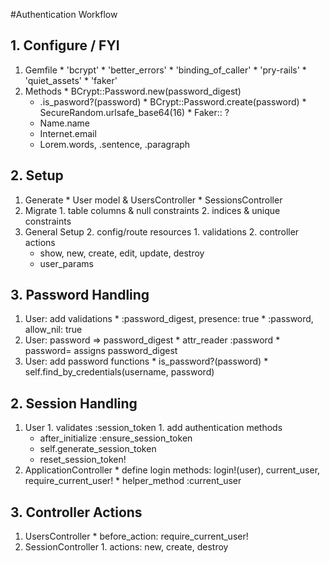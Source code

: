 #Authentication Workflow

## 1. Configure / FYI
  1. Gemfile
    * 'bcrypt'
    * 'better_errors'
    * 'binding_of_caller'
    * 'pry-rails'
    * 'quiet_assets'
    * 'faker'
  1. Methods
    * BCrypt::Password.new(password_digest)
      * .is_pasword?(password)
    * BCrypt::Password.create(password)
    * SecureRandom.urlsafe_base64(16)
    * Faker:: ?
      * Name.name
      * Internet.email
      * Lorem.words, .sentence, .paragraph

## 2. Setup
  1. Generate
    * User model & UsersController
    * SessionsController
  2. Migrate
    1. table columns & null constraints
    2. indices & unique constraints
  2. General Setup
    2. config/route resources
    1. validations
    2. controller actions
      * show, new, create, edit, update, destroy
      * user_params
      
## 3. Password Handling
  1. User: add validations
    * :password_digest, presence: true
    * :password, allow_nil: true
  2. User: password => password_digest
    * attr_reader :password
    * password= assigns password_digest
  3. User: add password functions
    * is_password?(password)
    * self.find_by_credentials(username, password)

## 2. Session Handling
  1. User
    1. validates :session_token
    1. add authentication methods
      * after_initialize :ensure_session_token
      * self.generate_session_token
      * reset_session_token!
  2. ApplicationController
    * define login methods: login!(user), current_user, require_current_user!
    * helper_method :current_user

## 3. Controller Actions
  1. UsersController
    * before_action: require_current_user!
  2. SessionController
    1. actions: new, create, destroy
